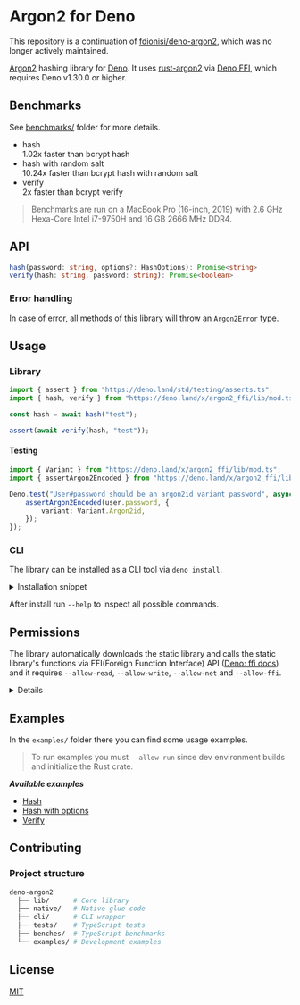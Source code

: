# Argon2 for Deno

This repository is a continuation of
[fdionisi/deno-argon2](https://github.com/fdionisi/deno-argon2), which was no
longer actively maintained.

[Argon2](https://github.com/P-H-C/phc-winner-argon2) hashing library for
[Deno](https://deno.land). It uses [rust-argon2](https://github.com/sru-systems/rust-argon2) via [Deno FFI](https://deno.land/manual@v1.30.0/runtime/ffi_api), which requires Deno v1.30.0 or higher.

## Benchmarks

See [benchmarks/](benchmarks/) folder for more details.

- hash\
	1.02x faster than bcrypt hash
- hash with random salt\
	10.24x faster than bcrypt hash with random salt
- verify\
	2x faster than bcrypt verify

> Benchmarks are run on a MacBook Pro (16-inch, 2019) with 2.6 GHz Hexa-Core Intel i7-9750H and 16 GB 2666 MHz DDR4.

## API

```ts
hash(password: string, options?: HashOptions): Promise<string>
verify(hash: string, password: string): Promise<boolean>
```

### Error handling

In case of error, all methods of this library will throw an
[`Argon2Error`](lib/error.ts) type.

## Usage

### Library

```ts
import { assert } from "https://deno.land/std/testing/asserts.ts";
import { hash, verify } from "https://deno.land/x/argon2_ffi/lib/mod.ts";

const hash = await hash("test");

assert(await verify(hash, "test"));
```

#### Testing

```ts
import { Variant } from "https://deno.land/x/argon2_ffi/lib/mod.ts";
import { assertArgon2Encoded } from "https://deno.land/x/argon2_ffi/lib/testing.ts";

Deno.test("User#password should be an argon2id variant password", async () => {
	assertArgon2Encoded(user.password, {
		variant: Variant.Argon2id,
	});
});
```

### CLI

The library can be installed as a CLI tool via `deno install`.

<details>

<summary>Installation snippet</summary>

    ```sh
    deno install \
      -A \
      --unstable \
      argon2 https://deno.land/x/argon2_ffi/cli/argon2.ts
    ```

</details>

After install run `--help` to inspect all possible commands.

## Permissions

The library automatically downloads the static library and calls the static
library's functions via FFI(Foreign Function Interface) API
([Deno: ffi docs](https://deno.land/manual@v1.30.0/runtime/ffi_api)) and it
requires `--allow-read`, `--allow-write`, `--allow-net` and `--allow-ffi`.

<details>

    ```sh
    deno \
      --allow-read \
      --allow-write \
      --allow-net \
      --allow-ffi \
      --unstable \
      lib/mod.ts
    ```

</details>

## Examples

In the `examples/` folder there you can find some usage examples.

> To run examples you must `--allow-run` since dev environment builds and
> initialize the Rust crate.

_**Available examples**_

- [Hash](examples/hash.ts)
- [Hash with options](examples/hash-with-options.ts)
- [Verify](examples/verify.ts)

## Contributing

### Project structure

```sh
deno-argon2
  ├── lib/      # Core library
  ├── native/   # Native glue code
  ├── cli/      # CLI wrapper
  ├── tests/    # TypeScript tests
  ├── benches/  # TypeScript benchmarks
  └── examples/ # Development examples
```

## License

[MIT](LICENSE)
